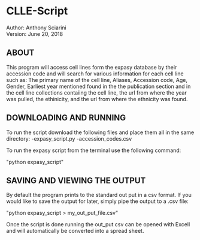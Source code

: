 # CLLE-Script

Author: Anthony Sciarini  
Version: June 20, 2018

ABOUT
------
This program will access cell lines form the expasy database by their accession code and will search for various information for each cell line such as:
The primary name of the cell line, Aliases, Accession code, Age, Gender, Earliest year mentioned found in the the publication section and in the cell line collections contaiing the cell line, the url from where 
the year was pulled, the ethinicity, and the url from where the ethnicity was found.


DOWNLOADING AND RUNNING
------------------------
To run the script download the following files and place them all in the same directory: 
-expasy_script.py 
-accession_codes.csv

To run the expasy script from the terminal use the following command:

"python expasy_script"


SAVING AND VIEWING THE OUTPUT
------------------------------

By default the program prints to the standard out put in a csv format.
If you would like to save the output for later, simply pipe the output to a .csv file:

"python expasy_script > my_out_put_file.csv"
 
Once the script is done running the out_put csv can be opened with Excell and will automatically 
be converted into a spread sheet.
